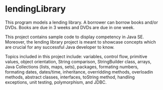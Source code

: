 # lendingLibrary
This program models a lending library.  A borrower can borrow books and/or DVDs.  Books are due in 3 weeks and DVDs are due in one week.  

This project contains sample code to display competency in Java SE. Moreover, the lending library project is meant to showcase concepts which are crucial for any successful Java developer to know.  

Topics included in this project include: variables, control flow, primitive values, object orientation, String comparison, StringBuilder class, arrays, Java Collections (lists, maps, sets), packages, formating numbers, formating dates, dates/time, inheritance, overridding methods, overloadin methods, abstract classes, interfaces, toString method, handling exceptions, unit testing, polymorphism, and JDBC. 
